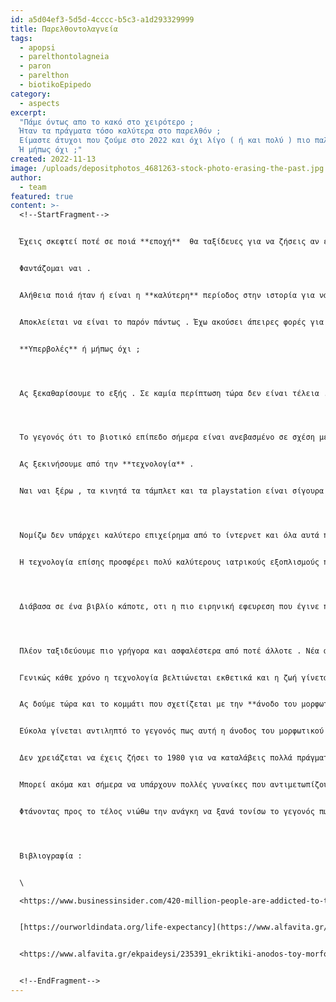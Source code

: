 ```yaml
---
id: a5d04ef3-5d5d-4cccc-b5c3-a1d293329999
title: Παρελθοντολαγνεία
tags:
  - apopsi
  - parelthontolagneia
  - paron
  - parelthon
  - biotikoEpipedo
category:
  - aspects
excerpt: 
  "Πάμε όντως απο το κακό στο χειρότερο ; 
  Ήταν τα πράγματα τόσο καλύτερα στο παρελθόν ; 
  Είμαστε άτυχοι που ζούμε στο 2022 και όχι λίγο ( ή και πολύ ) πιο παλιά ; 
  Ή μήπως όχι ;"
created: 2022-11-13
image: /uploads/depositphotos_4681263-stock-photo-erasing-the-past.jpg
author:
  - team
featured: true
content: >-
  <!--StartFragment-->


  Έχεις σκεφτεί ποτέ σε ποιά **εποχή**  θα ταξίδευες για να ζήσεις αν είχες μια χρονομηχανή η οποία δούλευε έτσι όπως μας τις παρουσιάζουν στις ταινίες ; 


  Φαντάζομαι ναι .


  Αλήθεια ποιά ήταν ή είναι η **καλύτερη** περίοδος στην ιστορία για να **ζήσει** κανείς ; 


  Αποκλείεται να είναι το παρόν πάντως . Έχω ακούσει άπειρες φορές για το *πόσο άσχημη είναι η εποχή που ζούμε και πως παλιά τα πράγματα ήταν καλύτερα* . Ότι σήμερα *τα προβλήματα είναι χιλιάδες και μακάρι τα πράγματα να ήταν όπως παλιά* . 


  **Υπερβολές** ή μήπως όχι ;




  Ας ξεκαθαρίσουμε το εξής . Σε καμία περίπτωση τώρα δεν είναι τέλεια . Τέλεια βασικά δεν ήταν ποτέ και δεν πρόκειται να γίνει και πότε . Αλλά έχω την αίσθηση πως αυτό δεν σημαίνει πως δεν είναι και καλύτερα από ότι ποτέ άλλοτε . 




  Το γεγονός ότι το βιοτικό επίπεδο σήμερα είναι ανεβασμένο σε σχέση με ότι ήταν παλιά νομίζω ότι οφείλεται κυρίως σε δύο αίτια . Την εκθετική ανάπτυξη της τεχνολογίας και την συνεχή άνοδο του μορφωτικού επιπέδου . 


  Ας ξεκινήσουμε από την **τεχνολογία** .


  Ναι ναι ξέρω , τα κινητά τα τάμπλετ και τα playstation είναι σίγουρα κάποιοι από τους λόγους που τα παιδιά βγαίνουν λιγότερο από το σπίτι τους και όντως είναι πάρα πολλές οι περιπτώσεις που προκαλούν εθισμό *(σύμφωνα με μια έρευνα του πανεπιστημίου του Hong Kong , το 6% το παγκόσμιου πληθυσμού είναι εθισμένο στο ίντερνετ)* . Παρόλα αυτά κανείς δεν πρέπει να παραβλέπει αυτά που μας έχει προσφέρει η τεχνολογία τα τελευταία χρόνια τα οποία έχω την αίσθηση ότι υπερκαλύπτουν τα προβλήματα που μας έχει δημιουργήσει. 




  Νομίζω δεν υπάρχει καλύτερο επιχείρημα από το ίντερνετ και όλα αυτά που μας έχει προσφέρει . Την επικοινωνία με ανθρώπους πολύ μακριά από σένα ; Την παροχή όλης αυτής της γνώσης ; Την πρόσβαση σε μουσική , ταινίες , σειρές και γενικότερα στην προβολή της τέχνης ; Τις online αγορές ; Θα μπορούσα αλήθεια να γράφω για ώρες και το ξέρουμε όλοι αυτό . 


  Η τεχνολογία επίσης προσφέρει πολύ καλύτερους ιατρικούς εξοπλισμούς που μας αυξάνουν συνεχώς το προσδόκιμο ζωής *(έχει αυξηθεί παγκοσμίως κατα 6 χρόνια μόνο τα τελευταία 22 χρόνια)* , προσφέρουν καλύτερες ιατρικές επεμβάσεις σε σχέση με το παρελθόν  και έχει σιγουρέψει ότι αν ζεις σε μια ανεπτυγμένη τεχνολογικά χώρα οι πιθανότητες να πεθάνεις απο μια μόλυνση ή στην γέννα σου είναι ελάχιστες. 




  Διάβασα σε ένα βιβλίο κάποτε, οτι η πιο ειρηνική εφευρεση που έγινε ποτέ είναι η πυρηνική βόμβα. Αν ξεπεράσουμε την ειρωνεία οτι ένα όπλο το οποίο έχει στοιχίσει την ζωή σε τουλάχιστον 130.000 ανθρώπους ( έως και 226.000 ) μπορεί να χαρακτηριστεί έτσι , ίσως βρούμε την λογική σκέψη πίσω από αυτήν την άποψη . Η πυρηνική βόμβα έκανε τον πόλεμο πολυ πιο επικίνδυνο και ασύμμετρο από ποτέ αλλοτε . Από τότε που ήμουν παιδάκι , μας λέγανε για τον φόβο ενός πυρηνικού πολέμου που θα κατέστρεφε την γη . Με όλο αυτό θέλω να καταλήξω οτι πλεόν συμβαίνουν πολύ λιγότεροι πόλεμοι από ότι στο παρελθόν και πολλοι λιγότεροι άνθρωποι χάνουν την ζωή τους στο πεδίο της μάχης .




  Πλέον ταξιδεύουμε πιο γρήγορα και ασφαλέστερα από ποτέ άλλοτε . Νέα αεροπλάνα , αυτοκινητα και τρένα έχουν αλλάξει εντελώς τις δυνατότητες μεταφοράς , κάνοντας αυτό το κομμάτι πολύ πιο εύκολο και προσιτό από ότι παλιά . 


  Γενικώς κάθε χρόνο η τεχνολογία βελτιώνεται εκθετικά και η ζωή γίνεται όλο και πιο εύκολη και σωματικά ξεκούραστη ( αν και αρκετά πιο σύνθετη ) . 


  Ας δούμε τώρα και το κομμάτι που σχετίζεται με την **άνοδο του μορφωτικού επιπέδου** . Εδώ σε αντίθεση με την τεχνολογία δεν χρειάζεται να ανατρέξουμε και πολύ παλιά για να δούμε σημαντικές διαφορές . Πλέον πολλοί περισσότεροι άνθρωποι τελειώνουν την δευτεροβάθμια εκπαίδευση σε σχέση με το παρελθόν . Το ίδιο μάλιστα ισχύει και για την τριτοβάθμια εκπαίδευση που σχεδόν οι διπλάσιοι άνθρωποι αποφοιτούν από μια σχολή σε σχέση με είκοσι χρόνια πριν *(σύμφωνα με την eurostat σε μια έρευνα του 2017)* . 


  Εύκολα γίνεται αντιληπτό το γεγονός πως αυτή η άνοδος του μορφωτικού επιπέδου δεν οδηγεί μόνο στο να έχουμε πιο πολλούς και καλύτερους μηχανικούς , γιατρούς και ψυχολόγους  από ότι παλιά . Η διεύρυνση του πνευματικού ορίζοντα οδηγεί στην καταπολέμηση των στερεοτύπων και του ρατσισμού . Προφανώς και υπάρχουν πολυάριθμα φαινόμενα ρατσισμού στις μέρες μας αλλά σε καμία περίπτωση δεν μπορούν ούτε καν να συγκριθούν με αυτά που συνέβησαν πριν από χρόνια .  


  Δεν χρειάζεται να έχεις ζήσει το 1980 για να καταλάβεις πολλά πράγματα . Απλά μπορούμε να δούμε μια ταινια του τότε ή να διαβάσουμε ένα άρθρο μιας παλιάς εφημερίδας . Ομοφοβία απέναντι σε ομοφυλόφιλους , τρανς άτομα , σεξισμός απέναντι σε γυναίκες , ρατσισμός απέναντι σε μαύρους και δεν συμαζεύεται . Δεν είναι ότι ο κόσμος τότε ήταν κακός . Απλά αυτά ήταν τα προτυπα με τα οποία μεγάλωναν τα παιδιά καθώς και το μορφωτικό επίπεδο ήταν πολύ πιο χαμηλό από ότι τώρα . 


  Μπορεί ακόμα και σήμερα να υπάρχουν πολλές γυναίκες που αντιμετωπίζουν προβλήματα κατα την διάρκεια της εύρεσης εργασίας αλλά είναι πολύ πιο εύκολο από ότι θα ήταν παλιά να βρουν μια δουλειά . Πλέον το 2022 , είναι επίσης πολύ πιο εύκολο ένας άνθρωπος να δηλώσει ότι δεν είναι straight ,  κάτι που ένα παιδί το 1980 δεν μπορούσε ούτε καν να το φανταστεί . Τα ίδια ισχύουν και για περιπτώσεις φυλετικού ρατσισμού , εμφάνισης ( κιλά , ύψος κλπ. ) και για πολλές άλλες περιπτώσεις . Για όλα αυτά , η άνοδος του μορφωτικού επιπέδου έπαιξε καθοριστικό ρόλο . 


  Φτάνοντας προς το τέλος νιώθω την ανάγκη να ξανά τονίσω το γεγονός πως δεν έχω παραισθήσεις και γνωρίζω πολύ καλά ότι τα πράγματα δεν είναι όπως θα έπρεπε . Αυτό που πιστεύω , είναι οτι σε γενικές γραμμές , τα πράγματα στον κόσμο πηγαίνουν προς το  καλύτερο και δεν υπάρχει κανένας λόγος να αναπολούμε το παρελθόν και να νιώθουμε αδικημένοι που γεννηθήκαμε σήμερα και όχι πριν απο 20 - 100 - 1000 χρόνια . Δεν είναι μόνο αχαριστία απέναντι στην ανθρωπότητα και σε όλα όσα έχει καταφέρει τα τελευταία χρόνια , αλλά και προσβολή απέναντι σε μειονότητες (και μη) και σε όλα αυτά που έχουν υποστεί . 




  Βιβλιογραφία : 


  \

  <https://www.businessinsider.com/420-million-people-are-addicted-to-the-internet-study-2014-12>


  [https://ourworldindata.org/life-expectancy](https://www.alfavita.gr/ekpaideysi/235391_ekriktiki-anodos-toy-morfotikoy-epipedoy-ton-ellinon-kai-pio-poly-ton-ellinidon)


  <https://www.alfavita.gr/ekpaideysi/235391_ekriktiki-anodos-toy-morfotikoy-epipedoy-ton-ellinon-kai-pio-poly-ton-ellinidon>


  <!--EndFragment-->
---
```

